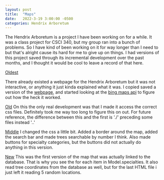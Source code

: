 ```yaml
---
layout: post
title:  "Maps"
date:   2022-3-19 3:00:00 -0500
categories: Hendrix Arboretum
---
```


The Hendrix Arboretum is a project I have been working on for a while. It was a class project for CSCI 340, but my group ran into a bunch of problems. So I have kind of been working on it for way longer than I need to but that's alright cause its hard for me to give up on things. I had versions of this project saved through its incremental development over the past months, and I thought it would be cool to leave a record of that here.

[Oldest](https://kadenfranklin.github.io/actually-a-map/Oldest/The%20Hendrix%20College%20Campus%20Arboretum%20_%20Hendrix%20College)

There already existed a webpage for the Hendrix Arboretum but it was not interactive, or anything it just kinda explained what it was. I copied saved a version of the [webpage](https://www.hendrix.edu/biology/biology.aspx?id=3645), and started looking at the [bing maps api](https://docs.microsoft.com/en-us/bingmaps/v8-web-control/map-control-api/) to figure out how the heck it worked.


[Old](https://kadenfranklin.github.io/actually-a-map/Old/The%20Hendrix%20College%20Campus%20Arboretum%20_%20Hendrix%20College)
On this the only real development was that I made it access the correct css files. Definitely took me way too long to figure this on out. For future reference, the difference between this and the first is './' preceding some files instead '..'


[Middle](https://kadenfranklin.github.io/actually-a-map/Middle/The%20Hendrix%20College%20Campus%20Arboretum%20_%20Hendrix%20College)
I changed the css a little bit. Added a border around the map, added the search bar and made trees searchable by number I think. Also made buttons for specialty categories, but the buttons did not actually do anything in this version.


[New](https://kadenfranklin.github.io/actually-a-map/new/The%20Hendrix%20College%20Campus%20Arboretum%20_%20Hendrix%20College)
This was the first version of the map that was actually linked to the database. That is why you see the for each item in Model.specialties. It also read tree coordinates from the database as well, but for the last HTML file i just left it reading 5 random locations.
